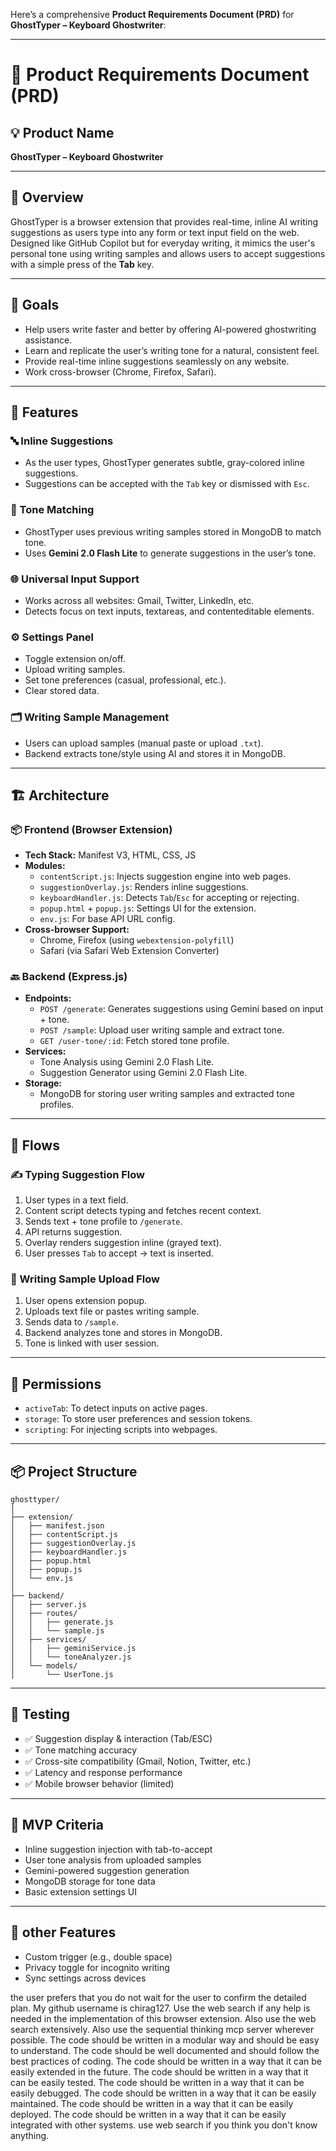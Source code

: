 Here’s a comprehensive **Product Requirements Document (PRD)** for **GhostTyper – Keyboard Ghostwriter**:

---

# 📄 Product Requirements Document (PRD)

## 💡 Product Name
**GhostTyper – Keyboard Ghostwriter**

---

## 🧠 Overview
GhostTyper is a browser extension that provides real-time, inline AI writing suggestions as users type into any form or text input field on the web. Designed like GitHub Copilot but for everyday writing, it mimics the user's personal tone using writing samples and allows users to accept suggestions with a simple press of the **Tab** key.

---

## 🎯 Goals
- Help users write faster and better by offering AI-powered ghostwriting assistance.
- Learn and replicate the user’s writing tone for a natural, consistent feel.
- Provide real-time inline suggestions seamlessly on any website.
- Work cross-browser (Chrome, Firefox, Safari).

---

## 🧩 Features

### 🔤 Inline Suggestions
- As the user types, GhostTyper generates subtle, gray-colored inline suggestions.
- Suggestions can be accepted with the `Tab` key or dismissed with `Esc`.

### 🧠 Tone Matching
- GhostTyper uses previous writing samples stored in MongoDB to match tone.
- Uses **Gemini 2.0 Flash Lite** to generate suggestions in the user’s tone.

### 🌐 Universal Input Support
- Works across all websites: Gmail, Twitter, LinkedIn, etc.
- Detects focus on text inputs, textareas, and contenteditable elements.

### ⚙️ Settings Panel
- Toggle extension on/off.
- Upload writing samples.
- Set tone preferences (casual, professional, etc.).
- Clear stored data.

### 🗂️ Writing Sample Management
- Users can upload samples (manual paste or upload `.txt`).
- Backend extracts tone/style using AI and stores it in MongoDB.

---

## 🏗️ Architecture

### 📦 Frontend (Browser Extension)
- **Tech Stack:** Manifest V3, HTML, CSS, JS
- **Modules:**
  - `contentScript.js`: Injects suggestion engine into web pages.
  - `suggestionOverlay.js`: Renders inline suggestions.
  - `keyboardHandler.js`: Detects `Tab`/`Esc` for accepting or rejecting.
  - `popup.html` + `popup.js`: Settings UI for the extension.
  - `env.js`: For base API URL config.
- **Cross-browser Support:**
  - Chrome, Firefox (using `webextension-polyfill`)
  - Safari (via Safari Web Extension Converter)

### 🔙 Backend (Express.js)
- **Endpoints:**
  - `POST /generate`: Generates suggestions using Gemini based on input + tone.
  - `POST /sample`: Upload user writing sample and extract tone.
  - `GET /user-tone/:id`: Fetch stored tone profile.
- **Services:**
  - Tone Analysis using Gemini 2.0 Flash Lite.
  - Suggestion Generator using Gemini 2.0 Flash Lite.
- **Storage:**
  - MongoDB for storing user writing samples and extracted tone profiles.

---

## 🧪 Flows

### ✍️ Typing Suggestion Flow
1. User types in a text field.
2. Content script detects typing and fetches recent context.
3. Sends text + tone profile to `/generate`.
4. API returns suggestion.
5. Overlay renders suggestion inline (grayed text).
6. User presses `Tab` to accept → text is inserted.

### 📝 Writing Sample Upload Flow
1. User opens extension popup.
2. Uploads text file or pastes writing sample.
3. Sends data to `/sample`.
4. Backend analyzes tone and stores in MongoDB.
5. Tone is linked with user session.

---

## 🔐 Permissions
- `activeTab`: To detect inputs on active pages.
- `storage`: To store user preferences and session tokens.
- `scripting`: For injecting scripts into webpages.

---

## 📦 Project Structure

```
ghosttyper/
│
├── extension/
│   ├── manifest.json
│   ├── contentScript.js
│   ├── suggestionOverlay.js
│   ├── keyboardHandler.js
│   ├── popup.html
│   ├── popup.js
│   └── env.js
│
├── backend/
│   ├── server.js
│   ├── routes/
│   │   ├── generate.js
│   │   └── sample.js
│   ├── services/
│   │   ├── geminiService.js
│   │   └── toneAnalyzer.js
│   └── models/
│       └── UserTone.js
```

---

## 🧪 Testing
- ✅ Suggestion display & interaction (Tab/ESC)
- ✅ Tone matching accuracy
- ✅ Cross-site compatibility (Gmail, Notion, Twitter, etc.)
- ✅ Latency and response performance
- ✅ Mobile browser behavior (limited)

---

## 🚀 MVP Criteria
- Inline suggestion injection with tab-to-accept
- User tone analysis from uploaded samples
- Gemini-powered suggestion generation
- MongoDB storage for tone data
- Basic extension settings UI

---

## 🔮 other Features 
- Custom trigger (e.g., double space)
- Privacy toggle for incognito writing
- Sync settings across devices



the user prefers that you do not wait for the user to confirm the detailed plan. My github username is chirag127. Use the web search if any help is needed in the implementation of this browser extension. Also use the web search extensively. Also use the sequential thinking mcp server wherever possible. The code should be written in a modular way and should be easy to understand. The code should be well documented and should follow the best practices of coding. The code should be written in a way that it can be easily extended in the future. The code should be written in a way that it can be easily tested. The code should be written in a way that it can be easily debugged. The code should be written in a way that it can be easily maintained. The code should be written in a way that it can be easily deployed. The code should be written in a way that it can be easily integrated with other systems. use web search if you think you don't know anything.
